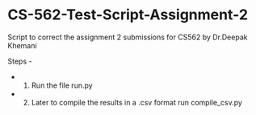 # CS-562-Test-Script-Assignment-2
Script to correct the assignment 2 submissions for CS562 by Dr.Deepak Khemani

Steps - 
- 1.  Run the file run.py
- 2.  Later to compile the results in a .csv format run compile_csv.py
